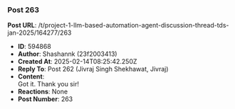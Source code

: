 ### Post 263
**Post URL**: /t/project-1-llm-based-automation-agent-discussion-thread-tds-jan-2025/164277/263
- **ID**: 594868
- **Author**: Shashannk (23f2003413)
- **Created At**: 2025-02-14T08:25:42.250Z
- **Reply To**: Post 262 (Jivraj Singh Shekhawat, Jivraj)
- **Content**:  
  Got it. Thank you sir!
- **Reactions**: None
- **Post Number**: 263

